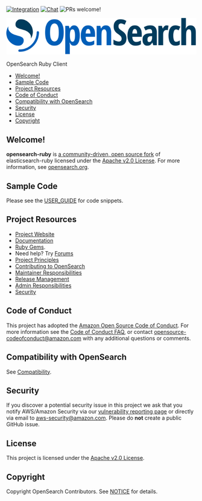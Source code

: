 [![Integration](https://github.com/opensearch-project/opensearch-ruby/actions/workflows/main.yml/badge.svg)](https://github.com/opensearch-project/opensearch-ruby/actions/workflows/main.yml)
[![Chat](https://img.shields.io/badge/chat-on%20forums-blue)](https://discuss.opendistrocommunity.dev/c/clients/)
![PRs welcome!](https://img.shields.io/badge/PRs-welcome!-success)

![OpenSearch logo](https://raw.githubusercontent.com/opensearch-project/opensearch-ruby/main/OpenSearch.svg)

OpenSearch Ruby Client

- [Welcome!](#welcome)
- [Sample Code](#sample-code)
- [Project Resources](#project-resources)
- [Code of Conduct](#code-of-conduct)
- [Compatibility with OpenSearch](#compatibility-with-opensearch)
- [Security](#security)
- [License](#license)
- [Copyright](#copyright)

## Welcome!

**opensearch-ruby** is [a community-driven, open source fork](https://aws.amazon.com/blogs/opensource/introducing-opensearch/) of elasticsearch-ruby licensed under the [Apache v2.0 License](LICENSE.txt).
For more information, see [opensearch.org](https://opensearch.org/).

## Sample Code

Please see the [USER_GUIDE](USER_GUIDE.md) for code snippets.

## Project Resources

* [Project Website](https://opensearch.org/)
* [Documentation](https://opensearch.org/docs/latest/clients/ruby/)
* [Ruby Gems](https://rubygems.org/gems/opensearch-ruby).
* Need help? Try [Forums](https://discuss.opendistrocommunity.dev/c/clients/)
* [Project Principles](https://opensearch.org/#principles)
* [Contributing to OpenSearch](CONTRIBUTING.md)
* [Maintainer Responsibilities](MAINTAINERS.md)
* [Release Management](RELEASING.md)
* [Admin Responsibilities](ADMINS.md)
* [Security](SECURITY.md)

## Code of Conduct

This project has adopted the [Amazon Open Source Code of Conduct](CODE_OF_CONDUCT.md). For more information see the [Code of Conduct FAQ](https://aws.github.io/code-of-conduct-faq), or contact [opensource-codeofconduct@amazon.com](mailto:opensource-codeofconduct@amazon.com) with any additional questions or comments.

## Compatibility with OpenSearch

See [Compatibility](COMPATIBILITY.md).

## Security

If you discover a potential security issue in this project we ask that you notify AWS/Amazon Security via our [vulnerability reporting page](http://aws.amazon.com/security/vulnerability-reporting/) or directly via email to aws-security@amazon.com. Please do **not** create a public GitHub issue.

## License

This project is licensed under the [Apache v2.0 License](LICENSE).

## Copyright

Copyright OpenSearch Contributors. See [NOTICE](NOTICE.txt) for details.
